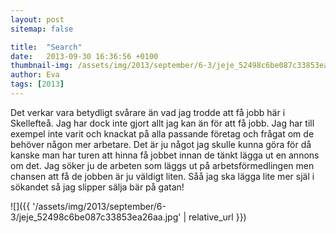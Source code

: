 ```yaml
---
layout: post
sitemap: false

title:  "Search"
date:   2013-09-30 16:36:56 +0100
thumbnail-img: /assets/img/2013/september/6-3/jeje_52498c6be087c33853ea26aa.jpg
author: Eva
tags: [2013]
---
```


Det verkar vara betydligt svårare än vad jag trodde att få jobb här i Skellefteå. Jag har dock inte gjort allt jag kan än för att få jobb. Jag har till exempel inte varit och knackat på alla passande företag och frågat om de behöver någon mer arbetare. Det är ju något jag skulle kunna göra för då kanske man har turen att hinna få jobbet innan de tänkt lägga ut en annons om det. Jag söker ju de arbeten som läggs ut på arbetsförmedlingen men chansen att få de jobben är ju väldigt liten. Såå jag ska lägga lite mer själ i sökandet så jag slipper sälja bär på gatan!

![]({{ '/assets/img/2013/september/6-3/jeje_52498c6be087c33853ea26aa.jpg'  | relative_url }})

